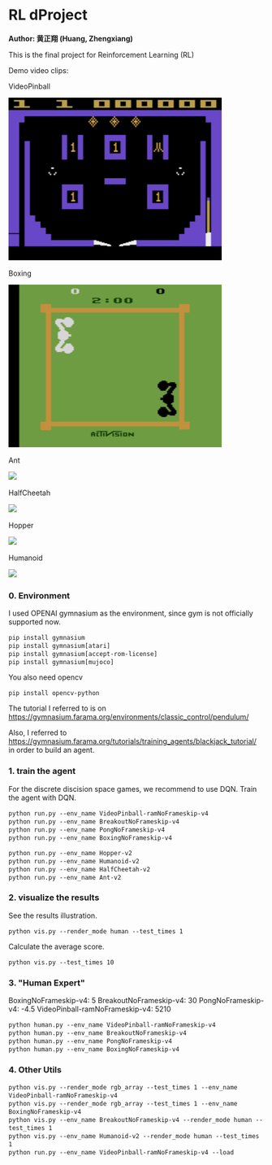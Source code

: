# RL dProject
<b>Author: 黄正翔 (Huang, Zhengxiang)</b>

This is the final project for Reinforcement Learning (RL)

Demo video clips:

VideoPinball

<img src="video\VideoPinball-ramNoFrameskip-v4\DQN.gif" width=420 height=320>

Boxing

<img src="video\BoxingNoFrameskip-v4\DQN.gif" width=420 height=320>

Ant

<img src="video\Ant-v2\DDPG.gif" width=420>

HalfCheetah

<img src="video\HalfCheetah-v2\DDPG.gif" width=420>

Hopper

<img src="video\Hopper-v2\DDPG.gif" width=420>

Humanoid

<img src="video\Humanoid-v2\DDPG.gif" width=420>


### 0. Environment
I used OPENAI gymnasium as the environment, since gym is not officially supported now.

~~~
pip install gymnasium
pip install gymnasium[atari]
pip install gymnasium[accept-rom-license]
pip install gymnasium[mujoco]
~~~

You also need opencv
~~~
pip install opencv-python
~~~

The tutorial I referred to is on https://gymnasium.farama.org/environments/classic_control/pendulum/

Also, I referred to https://gymnasium.farama.org/tutorials/training_agents/blackjack_tutorial/ in order to build an agent.

### 1. train the agent
For the discrete discision space games, we recommend to use DQN.
Train the agent with DQN.
~~~
python run.py --env_name VideoPinball-ramNoFrameskip-v4
python run.py --env_name BreakoutNoFrameskip-v4
python run.py --env_name PongNoFrameskip-v4
python run.py --env_name BoxingNoFrameskip-v4
~~~
~~~
python run.py --env_name Hopper-v2
python run.py --env_name Humanoid-v2
python run.py --env_name HalfCheetah-v2
python run.py --env_name Ant-v2
~~~

### 2. visualize the results
See the results illustration.
~~~
python vis.py --render_mode human --test_times 1
~~~

Calculate the average score.

~~~
python vis.py --test_times 10
~~~

### 3. "Human Expert"
BoxingNoFrameskip-v4: 5
BreakoutNoFrameskip-v4: 30
PongNoFrameskip-v4: -4.5
VideoPinball-ramNoFrameskip-v4: 5210
~~~
python human.py --env_name VideoPinball-ramNoFrameskip-v4
python human.py --env_name BreakoutNoFrameskip-v4
python human.py --env_name PongNoFrameskip-v4
python human.py --env_name BoxingNoFrameskip-v4
~~~

### 4. Other Utils

~~~
python vis.py --render_mode rgb_array --test_times 1 --env_name VideoPinball-ramNoFrameskip-v4
python vis.py --render_mode rgb_array --test_times 1 --env_name BoxingNoFrameskip-v4
python vis.py --env_name BreakoutNoFrameskip-v4 --render_mode human --test_times 1
python vis.py --env_name Humanoid-v2 --render_mode human --test_times 1
python run.py --env_name VideoPinball-ramNoFrameskip-v4 --load
~~~  
